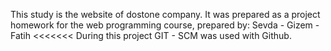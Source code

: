 
This study is the website of dostone company. It was prepared as a project homework for the web programming course, prepared by: Sevda - Gizem - Fatih <<<<<<< During this project GIT - SCM was used with Github.
